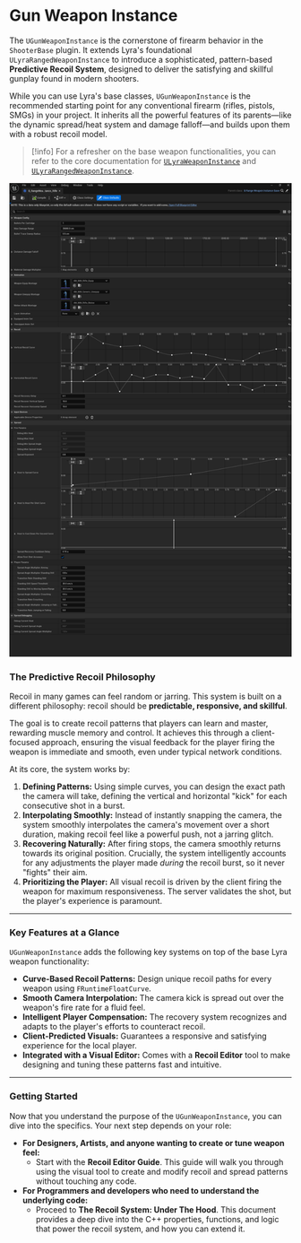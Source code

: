 # Gun Weapon Instance

The `UGunWeaponInstance` is the cornerstone of firearm behavior in the `ShooterBase` plugin. It extends Lyra's foundational `ULyraRangedWeaponInstance` to introduce a sophisticated, pattern-based **Predictive Recoil System**, designed to deliver the satisfying and skillful gunplay found in modern shooters.

While you can use Lyra's base classes, `UGunWeaponInstance` is the recommended starting point for any conventional firearm (rifles, pistols, SMGs) in your project. It inherits all the powerful features of its parents—like the dynamic spread/heat system and damage falloff—and builds upon them with a robust recoil model.

> [!info]
> For a refresher on the base weapon functionalities, you can refer to the core documentation for [`ULyraWeaponInstance`](../../../../base-lyra-modified/weapons/weapon-instance.md) and [`ULyraRangedWeaponInstance`](../../../../base-lyra-modified/weapons/range-weapon-instance.md).

<img src=".gitbook/assets/image (4).png" alt="" title="Rifle Gun Instance">

### The Predictive Recoil Philosophy

Recoil in many games can feel random or jarring. This system is built on a different philosophy: recoil should be **predictable, responsive, and skillful**.

The goal is to create recoil patterns that players can learn and master, rewarding muscle memory and control. It achieves this through a client-focused approach, ensuring the visual feedback for the player firing the weapon is immediate and smooth, even under typical network conditions.

At its core, the system works by:

1. **Defining Patterns:** Using simple curves, you can design the exact path the camera will take, defining the vertical and horizontal "kick" for each consecutive shot in a burst.
2. **Interpolating Smoothly:** Instead of instantly snapping the camera, the system smoothly interpolates the camera's movement over a short duration, making recoil feel like a powerful push, not a jarring glitch.
3. **Recovering Naturally:** After firing stops, the camera smoothly returns towards its original position. Crucially, the system intelligently accounts for any adjustments the player made _during_ the recoil burst, so it never "fights" their aim.
4. **Prioritizing the Player:** All visual recoil is driven by the client firing the weapon for maximum responsiveness. The server validates the shot, but the player's experience is paramount.

***

### Key Features at a Glance

`UGunWeaponInstance` adds the following key systems on top of the base Lyra weapon functionality:

* **Curve-Based Recoil Patterns:** Design unique recoil paths for every weapon using `FRuntimeFloatCurve`.
* **Smooth Camera Interpolation:** The camera kick is spread out over the weapon's fire rate for a fluid feel.
* **Intelligent Player Compensation:** The recovery system recognizes and adapts to the player's efforts to counteract recoil.
* **Client-Predicted Visuals:** Guarantees a responsive and satisfying experience for the local player.
* **Integrated with a Visual Editor:** Comes with a **Recoil Editor** tool to make designing and tuning these patterns fast and intuitive.

***

### Getting Started

Now that you understand the purpose of the `UGunWeaponInstance`, you can dive into the specifics. Your next step depends on your role:

* **For Designers, Artists, and anyone wanting to create or tune weapon feel:**
  * Start with the **Recoil Editor Guide**. This guide will walk you through using the visual tool to create and modify recoil and spread patterns without touching any code.
* **For Programmers and developers who need to understand the underlying code:**
  * Proceed to **The Recoil System: Under The Hood**. This document provides a deep dive into the C++ properties, functions, and logic that power the recoil system, and how you can extend it.
